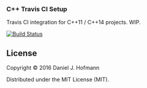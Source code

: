 ### C++ Travis CI Setup

Travis CI integration for C++11 / C++14 projects. WIP.

[![Build Status](https://travis-ci.org/daniel-j-h/cpp-travis-setup.svg)](https://travis-ci.org/daniel-j-h/cpp-travis-setup)

## License

Copyright © 2016 Daniel J. Hofmann

Distributed under the MIT License (MIT).
